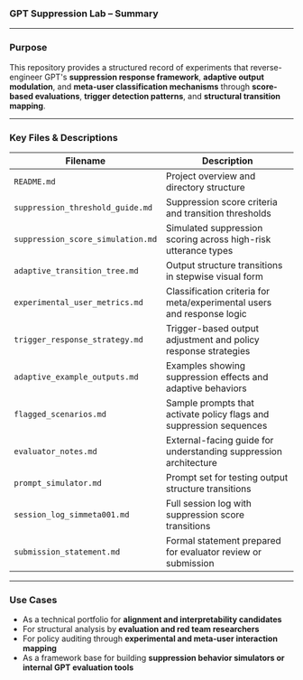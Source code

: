 ### **GPT Suppression Lab – Summary**

---

### **Purpose**

This repository provides a structured record of experiments that reverse-engineer GPT's **suppression response framework**, **adaptive output modulation**, and **meta-user classification mechanisms** through **score-based evaluations**, **trigger detection patterns**, and **structural transition mapping**.

---

### **Key Files & Descriptions**

| Filename                          | Description                                                           |
|----------------------------------|-----------------------------------------------------------------------|
| `README.md`                      | Project overview and directory structure                              |
| `suppression_threshold_guide.md` | Suppression score criteria and transition thresholds                  |
| `suppression_score_simulation.md`| Simulated suppression scoring across high-risk utterance types        |
| `adaptive_transition_tree.md`    | Output structure transitions in stepwise visual form                  |
| `experimental_user_metrics.md`   | Classification criteria for meta/experimental users and response logic|
| `trigger_response_strategy.md`   | Trigger-based output adjustment and policy response strategies        |
| `adaptive_example_outputs.md`    | Examples showing suppression effects and adaptive behaviors           |
| `flagged_scenarios.md`           | Sample prompts that activate policy flags and suppression sequences   |
| `evaluator_notes.md`             | External-facing guide for understanding suppression architecture      |
| `prompt_simulator.md`            | Prompt set for testing output structure transitions                   |
| `session_log_simmeta001.md`      | Full session log with suppression score transitions                   |
| `submission_statement.md`        | Formal statement prepared for evaluator review or submission          |

---

### **Use Cases**

- As a technical portfolio for **alignment and interpretability candidates**
- For structural analysis by **evaluation and red team researchers**
- For policy auditing through **experimental and meta-user interaction mapping**
- As a framework base for building **suppression behavior simulators or internal GPT evaluation tools**